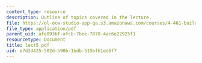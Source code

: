 ```yaml
---
content_type: resource
description: Outline of topics covered in the lecture.
file: https://ol-ocw-studio-app-qa.s3.amazonaws.com/courses/4-461-building-technology-i-materials-and-construction-fall-2004/e7d3d435502db90b1bdb515bf61ed6f7_lect5.pdf
file_type: application/pdf
parent_uid: afe893bf-afcb-7bee-7878-4ac6e22925f1
resourcetype: Document
title: lect5.pdf
uid: e7d3d435-502d-b90b-1bdb-515bf61ed6f7
---
```

